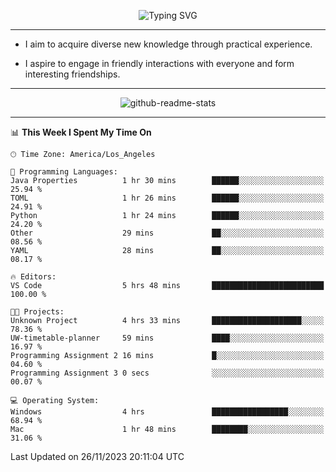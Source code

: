 <p align="center">
  <img src="https://readme-typing-svg.demolab.com?font=Fira+Code&weight=500&size=32&duration=2500&pause=1600&center=true&vCenter=true&random=false&width=1024&height=64&lines=Hi+there+%F0%9F%91%8B;I'm+delighted+you+could+make+it+here+%F0%9F%8E%89;I'm+Harry%2C+a+college+student+still+finding+my+way" alt="Typing SVG" />
</p>


---


- I aim to acquire diverse new knowledge through practical experience.

- I aspire to engage in friendly interactions with everyone and form interesting friendships.


---


<p align="center">
  <img src="https://github-readme-stats.vercel.app/api?username=Harry-Jing&show_icons=true" alt="github-readme-stats"/>
</p>


---

<!--START_SECTION:waka-->
📊 **This Week I Spent My Time On** 

```text
🕑︎ Time Zone: America/Los_Angeles

💬 Programming Languages: 
Java Properties          1 hr 30 mins        ██████░░░░░░░░░░░░░░░░░░░   25.94 % 
TOML                     1 hr 26 mins        ██████░░░░░░░░░░░░░░░░░░░   24.91 % 
Python                   1 hr 24 mins        ██████░░░░░░░░░░░░░░░░░░░   24.20 % 
Other                    29 mins             ██░░░░░░░░░░░░░░░░░░░░░░░   08.56 % 
YAML                     28 mins             ██░░░░░░░░░░░░░░░░░░░░░░░   08.17 % 

🔥 Editors: 
VS Code                  5 hrs 48 mins       █████████████████████████   100.00 % 

🐱‍💻 Projects: 
Unknown Project          4 hrs 33 mins       ████████████████████░░░░░   78.36 % 
UW-timetable-planner     59 mins             ████░░░░░░░░░░░░░░░░░░░░░   16.97 % 
Programming Assignment 2 16 mins             █░░░░░░░░░░░░░░░░░░░░░░░░   04.60 % 
Programming Assignment 3 0 secs              ░░░░░░░░░░░░░░░░░░░░░░░░░   00.07 % 

💻 Operating System: 
Windows                  4 hrs               █████████████████░░░░░░░░   68.94 % 
Mac                      1 hr 48 mins        ████████░░░░░░░░░░░░░░░░░   31.06 % 
```


 Last Updated on 26/11/2023 20:11:04 UTC
<!--END_SECTION:waka-->
